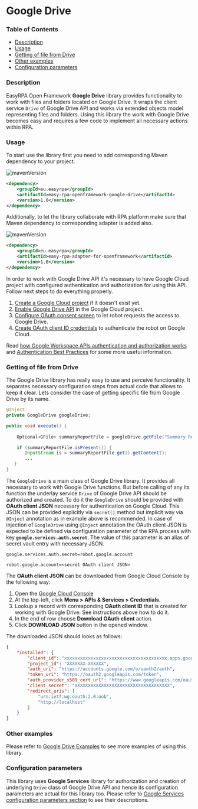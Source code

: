 # Google Drive

### Table of Contents
* [Description](#description)
* [Usage](#usage)
* [Getting of file from Drive](#getting-of-file-from-drive)
* [Other examples](#other-examples)
* [Configuration parameters](#configuration-parameters)

### Description

EasyRPA Open Framework **Google Drive** library provides functionality to work with files and folders located on 
Google Drive. It wraps the client service `Drive` of Google Drive API and works via extended objects model representing 
files and folders. Using this library the work with Google Drive becomes easy and requires a few code to implement 
all necessary actions within RPA.

### Usage

To start use the library first you need to add corresponding Maven dependency to your project.

![mavenVersion](https://img.shields.io/maven-central/v/eu.easyrpa/easy-rpa-openframework-google-drive)
```xml
<dependency>
    <groupId>eu.easyrpa</groupId>
    <artifactId>easy-rpa-openframework-google-drive</artifactId>
    <version>1.0</version>
</dependency>
```

Additionally, to let the library collaborate with RPA platform make sure that Maven dependency to corresponding adapter 
is added also. 

![mavenVersion](https://img.shields.io/maven-central/v/eu.easyrpa/easy-rpa-adapter-for-openframework)
```xml
<dependency>
    <groupId>eu.easyrpa</groupId>
    <artifactId>easy-rpa-adapter-for-openframework</artifactId>
    <version>1.0</version>
</dependency>
```
In order to work with Google Drive API it's necessary to have Google Cloud project with configured authentication 
and authorization for using this API. Follow next steps to do everything properly.

1. [Create a Google Cloud project][create_project_link] if it doesn't exist yet. 
2. [Enable Google Drive API][enable_apis_link] in the Google Cloud project.
3. [Configure OAuth consent screen][configure_oauth_consent_link] to let robot requests the access to Google Drive.
4. [Create OAuth client ID credentials][create_credentials_link] to authenticate the robot on Google Cloud.

Read [how Google Workspace APIs authentication and authorization works][auth_overview_link] and
[Authentication Best Practices][best_practices_link] for some more useful information.

[create_project_link]: https://developers.google.com/workspace/guides/create-project
[enable_apis_link]: https://developers.google.com/workspace/guides/enable-apis
[auth_overview_link]: https://developers.google.com/workspace/guides/auth-overview
[configure_oauth_consent_link]: https://developers.google.com/workspace/guides/configure-oauth-consent
[create_credentials_link]: https://developers.google.com/workspace/guides/create-credentials#oauth-client-id
[best_practices_link]: https://www.google.com/support/enterprise/static/gapps/docs/admin/en/gapps_workspace/Google%20Workspace%20APIs%20-%20Authentication%20Best%20Practices.pdf

### Getting of file from Drive

The Google Drive library has really easy to use and perceive functionality. It separates necessary configuration steps 
from actual code that allows to keep it clear. Lets consider the case of getting specific file from Google Drive by 
its name.    
```Java
@Inject
private GoogleDrive googleDrive;

public void execute() {
    
    Optional<GFile> summaryReportFile = googleDrive.getFile("Summary Report");

    if (summaryReportFile.isPresent()) {
       InputStream is = summaryReportFile.get().getContent();
       ...
   }
}
```

The `GoogleDrive` is a main class of Google Drive library. It provides all necessary to work with Google Drive
functions. But before calling of any its function the underlay service `Drive` of Google Drive API should be authorized
and created. To do it the `GoogleDrive` should be provided with **OAuth client JSON** necessary for authentication on 
Google Cloud. This JSON can be provided explicitly via `secret()` method but implicit way via `@Inject` annotation 
as in example above is recommended. In case of injection of `GoogleDrive` using `@Inject` annotation the OAuth client 
JSON is expected to be defined via configuration parameter of the RPA process with key **`google.services.auth.secret`**. 
The value of this parameter is an alias of secret vault entry with necessary JSON. 
 ```properties
 google.services.auth.secret=robot.google.account
 ``` 

 ```properties
 robot.google.account=<secret OAuth client JSON>
 ``` 

The **OAuth client JSON** can be downloaded from Google Cloud Console by the following way:
1. Open the [Google Cloud Console](https://console.cloud.google.com)
2. At the top-left, click **Menu > APIs & Services > Credentials**.
3. Lookup a record with corresponding **OAuth client ID** that is created for working with Google Drive. 
See instructions above how to do it.
5. In the end of row choose **Download OAuth client** action.
6. Click **DOWNLOAD JSON** button in the opened window.

The downloaded JSON should looks as follows:
```json
{
    "installed": {
        "client_id": "xxxxxxxxxxxxxxxxxxxxxxxxxxxxxxxxxxxxxxx.apps.googleusercontent.com",
        "project_id": "XXXXXXX-XXXXXX",
        "auth_uri": "https://accounts.google.com/o/oauth2/auth",
        "token_uri": "https://oauth2.googleapis.com/token",
        "auth_provider_x509_cert_url": "https://www.googleapis.com/oauth2/v1/certs",
        "client_secret": "XXXXXXXXXXXXXXXXXXXXXXXXXXXXXXXXXXXX",
        "redirect_uris": [
            "urn:ietf:wg:oauth:2.0:oob",
            "http://localhost"
        ]
    }
}
```

### Other examples

Please refer to [Google Drive Examples](../../examples#google-drive) to see more examples of using this library.

### Configuration parameters

This library uses **Google Services** library for authorization and creation of underlying `Drive` class of 
Google Drive API and hence its configuration parameters are actual for this library too. Please refer to 
[Google Services configuration parameters section](../google-services#configuration-parameters) to see their 
descriptions.  